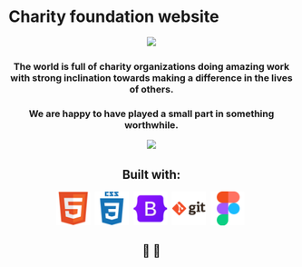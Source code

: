 # Charity foundation website
<div align="center">
<a href="https://xn--80aapkb0aygj1df.xn--p1ai/ id="readme-top">
    <img src="https://xn--80aapkb0aygj1df.xn--p1ai/assets/images/logo.png" width="350" />
  </a>
<div/>

### The world is full of charity organizations doing amazing work with strong inclination towards making a difference in the lives of others.
### We are happy to have played a small part in something worthwhile.

<div align="center">
<!--     <p> The world is full of charity organizations doing amazing work with strong inclination towards making a difference in the lives of others.<p>
    <p> We are happy to have played a small part in something worthwhile.<p> -->
    <img src="https://xn--80aapkb0aygj1df.xn--p1ai/Our_projects/assets/images/img_for_cards/13.jpg" width="350" />
<div/>

## Built with:

<div align="center">
  <img src="https://github.com/devicons/devicon/blob/master/icons/html5/html5-original.svg" title="HTML5" alt="HTML" width="60" height="60"/>&nbsp;
  <img src="https://github.com/devicons/devicon/blob/master/icons/css3/css3-plain-wordmark.svg"  title="CSS3" alt="CSS" width="60" height="60"/>&nbsp;
  <img src="https://github.com/devicons/devicon/blob/master/icons/bootstrap/bootstrap-original.svg" title="Bootstrap" alt="Bootstrap" width="60" height="60"/>&nbsp;
  <img src="https://github.com/devicons/devicon/blob/master/icons/git/git-original-wordmark.svg" title="Git" alt="Git" width="60" height="60"/>&nbsp;
  <img src="https://github.com/devicons/devicon/blob/master/icons/figma/figma-original.svg" title="Figma" alt="Figma" width="60" height="60"/>&nbsp;
  <br/>
<div/>
    

## :older_woman: :older_man:
